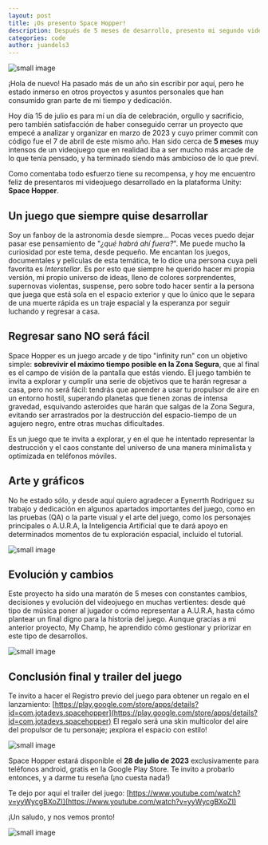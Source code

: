 ```yaml
---
layout: post
title: ¡Os presento Space Hopper!
description: Después de 5 meses de desarrollo, presento mi segundo videojuego para móviles, ambientado en el espacio exterior.
categories: code
author: juandels3
---
```


![small image]({{site.baseurl}}/images/spacehopper_1.jpg)

¡Hola de nuevo! Ha pasado más de un año sin escribir por aquí, pero he estado inmerso en otros proyectos y asuntos personales que han consumido gran parte de mi tiempo y dedicación.

Hoy día 15 de julio es para mí un día de celebración, orgullo y sacrificio, pero también satisfacción de haber conseguido cerrar un proyecto que empecé a analizar y organizar en marzo de 2023 y cuyo primer commit con código fue el 7 de abril de este mismo año. Han sido cerca de **5 meses** muy intensos de un videojuego que en realidad iba a ser mucho más arcade de lo que tenía pensado, y ha terminado siendo más ambicioso de lo que preví.

Como comentaba todo esfuerzo tiene su recompensa, y hoy me encuentro feliz de presentaros mi videojuego desarrollado en la plataforma Unity: **Space Hopper**.

## Un juego que siempre quise desarrollar

Soy un fanboy de la astronomía desde siempre... Pocas veces puedo dejar pasar ese pensamiento de "*¿qué habrá ahí fuera?*". Me puede mucho la curiosidad por este tema, desde pequeño. Me encantan los juegos, documentales y películas de esta temática, te lo dice una persona cuya peli favorita es *Interstellar*.
Es por esto que siempre he querido hacer mi propia versión, mi propio universo de ideas, lleno de colores sorprendentes, supernovas violentas, suspense, pero sobre todo hacer sentir a la persona que juega que está sola en el espacio exterior y que lo único que le separa de una muerte rápida es un traje espacial y la esperanza por seguir luchando y regresar a casa.

## Regresar sano NO será fácil

Space Hopper es un juego arcade y de tipo "infinity run" con un objetivo simple: **sobrevivir el máximo tiempo posible en la Zona Segura**, que al final es el campo de visión de la pantalla que estás viendo. El juego también te invita a explorar y cumplir una serie de objetivos que te harán regresar a casa, pero no será fácil: tendrás que aprender a usar tu propulsor de aire en un entorno hostil, superando planetas que tienen zonas de intensa gravedad, esquivando asteroides que harán que salgas de la Zona Segura, evitando ser arrastrados por la destrucción del espacio-tiempo de un agujero negro, entre otras muchas dificultades.

Es un juego que te invita a explorar, y en el que he intentado representar la destrucción y el caos constante del universo de una manera minimalista y optimizada en teléfonos móviles.

## Arte y gráficos

No he estado sólo, y desde aquí quiero agradecer a Eynerrth Rodriguez su trabajo y dedicación en algunos apartados importantes del juego, como en las pruebas (QA) o la parte visual y el arte del juego, como los personajes principales o A.U.R.A, la Inteligencia Artificial que te dará apoyo en determinados momentos de tu exploración espacial, incluido el tutorial.

![small image]({{site.baseurl}}/images/spacehopper_3.png)

## Evolución y cambios

Este proyecto ha sido una maratón de 5 meses con constantes cambios, decisiones y evolución del videojuego en muchas vertientes: desde qué tipo de música poner al jugador o cómo representar a A.U.R.A, hasta cómo plantear un final digno para la historia del juego.
Aunque gracias a mi anterior proyecto, My Champ, he aprendido cómo gestionar y priorizar en este tipo de desarrollos.

![small image]({{site.baseurl}}/images/spacehopper_2.png)

## Conclusión final y trailer del juego

Te invito a hacer el Registro previo del juego para obtener un regalo en el lanzamiento: [https://play.google.com/store/apps/details?id=com.jotadevs.spacehopper](https://play.google.com/store/apps/details?id=com.jotadevs.spacehopper)
El regalo será una skin multicolor del aire del propulsor de tu personaje; ¡explora el espacio con estilo!

![small image]({{site.baseurl}}/images/spacehopper_5.png)

Space Hopper estará disponible el **28 de julio de 2023** exclusivamente para teléfonos android, gratis en la Google Play Store. Te invito a probarlo entonces, y a darme tu reseña (¡no cuesta nada!)

Te dejo por aquí el trailer del juego: [https://www.youtube.com/watch?v=yyWycgBXoZI](https://www.youtube.com/watch?v=yyWycgBXoZI)

¡Un saludo, y nos vemos pronto!

![small image]({{site.baseurl}}/images/spacehopper_4.png)
